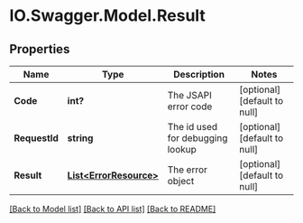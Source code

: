 # IO.Swagger.Model.Result
## Properties

Name | Type | Description | Notes
------------ | ------------- | ------------- | -------------
**Code** | **int?** | The JSAPI error code | [optional] [default to null]
**RequestId** | **string** | The id used for debugging lookup | [optional] [default to null]
**Result** | [**List&lt;ErrorResource&gt;**](ErrorResource.md) | The error object | [optional] [default to null]

[[Back to Model list]](../README.md#documentation-for-models) [[Back to API list]](../README.md#documentation-for-api-endpoints) [[Back to README]](../README.md)

